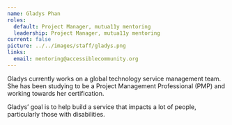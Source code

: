 ```yaml
---
name: Gladys Phan
roles:
  default: Project Manager, mutua11y mentoring
  leadership: Project Manager, mutua11y mentoring
current: false
picture: ../../images/staff/gladys.png
links:
  email: mentoring@accessiblecommunity.org
---
```


Gladys currently works on a global technology service management team. She has been studying to be a Project Management Professional (PMP) and working towards her certification.

Gladys’ goal is to help build a service that impacts a lot of people, particularly those with disabilities.
